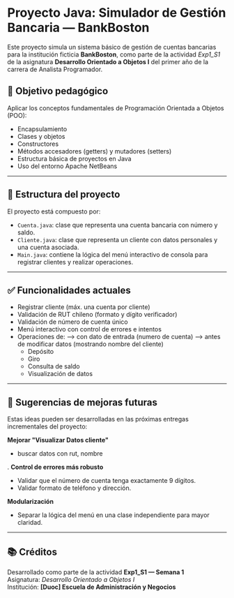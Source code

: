 # Proyecto Java: Simulador de Gestión Bancaria — BankBoston

Este proyecto simula un sistema básico de gestión de cuentas bancarias para la institución ficticia **BankBoston**, como parte de la actividad *Exp1_S1* de la asignatura **Desarrollo Orientado a Objetos I** del primer año de la carrera de Analista Programador.

## 🎯 Objetivo pedagógico

Aplicar los conceptos fundamentales de Programación Orientada a Objetos (POO):

- Encapsulamiento
- Clases y objetos
- Constructores
- Métodos accesadores (getters) y mutadores (setters)
- Estructura básica de proyectos en Java
- Uso del entorno Apache NetBeans

---

## 🧩 Estructura del proyecto

El proyecto está compuesto por:

- `Cuenta.java`: clase que representa una cuenta bancaria con número y saldo.
- `Cliente.java`: clase que representa un cliente con datos personales y una cuenta asociada.
- `Main.java`: contiene la lógica del menú interactivo de consola para registrar clientes y realizar operaciones.
  
---

## ✅ Funcionalidades actuales

- Registrar cliente (máx. una cuenta por cliente)
- Validación de RUT chileno (formato y dígito verificador)
- Validación de número de cuenta único
- Menú interactivo con control de errores e intentos
- Operaciones de:
  --> con dato de entrada (numero de cuenta)
  -->  antes de modificar datos (mostrando nombre del cliente)
  - Depósito
  - Giro
  - Consulta de saldo
  - Visualización de datos

---

## 🔧 Sugerencias de mejoras futuras

Estas ideas pueden ser desarrolladas en las próximas entregas incrementales del proyecto:

  **Mejorar "Visualizar Datos cliente"**
- buscar datos con rut, nombre 

. **Control de errores más robusto**
- Validar que el número de cuenta tenga exactamente 9 dígitos.
- Validar formato de teléfono y dirección.

 **Modularización**
- Separar la lógica del menú en una clase independiente para mayor claridad.

---

## 📚 Créditos

Desarrollado como parte de la actividad **Exp1_S1 — Semana 1**  
Asignatura: *Desarrollo Orientado a Objetos I*  
Institución: **[Duoc] Escuela de Administración y Negocios**
